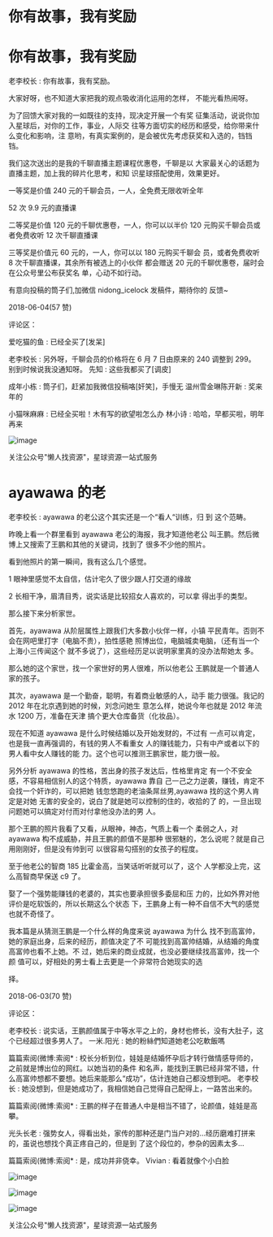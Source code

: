 # 你有故事，我有奖励

# 你有故事，我有奖励

老李校长 : 你有故事，我有奖励。

大家好呀，也不知道大家把我的观点吸收消化运用的怎样， 不能光看热闹呀。

为了回馈大家对我的一如既往的支持，现决定开展一个有奖 征集活动，说说你加入星球后，对你的工作，事业，人际交 往等方面切实的经历和感受，给你带来什么变化和影响，注 意哟，有真实案例的，是会被优先考虑获奖和入选的，铛铛 铛。

我们这次送出的是我的千聊直播主题课程优惠卷，千聊是以 大家最关心的话题为直播主题，加上我的碎片化思考，和知 识星球搭配使用，效果更好。

一等奖是价值 240 元的千聊会员，一人，全免费无限收听全年

52 次 9.9 元的直播课

二等奖是价值 120 元的千聊优惠卷，一人，你可以以半价 120 元购买千聊会员或者免费收听 12 次千聊直播课

三等奖是价值元 60 元的，一人，你可以以 180 元购买千聊会 员，或者免费收听 8 次千聊直播课，其余所有被选上的小伙伴 都会赠送 20 元的千聊优惠卷，届时会在公众号里公布获奖名 单，心动不如行动。

有意向投稿的筒子们,加微信 nidong_icelock 发稿件，期待你的 反馈~

2018-06-04(57 赞)

评论区：

爱吃猫的鱼 : 已经全买了[发呆]

老李校长 : 另外呀，千聊会员的价格将在 6 月 7 日由原来的 240 调整到 299。 别到时候说我没通知呀。 先知 : 这些我都买了[调皮]

成年小栋 : 筒子们，赶紧加我微信投稿咯[奸笑]，手慢无 温州雪金琳陈开新 : 奖来年的

小猫咪麻麻 : 已经全买啦！木有写的欲望啦怎么办 林小诗 : 哈哈，早都买啦，明年再来

![image](img/Image_023.png)

关注公众号"懒人找资源"，星球资源一站式服务

# ayawawa 的老

老李校长 : ayawawa 的老公这个其实还是一个“看人“训练，归 到 这个范畴。

昨晚上看一个群里看到 ayawawa 老公的海报，我才知道他老公 叫王鹏。然后微博上又搜索了王鹏和其他的关键词，找到了 很多不少他的照片。

看到他照片的第一瞬间，我有这么几个感觉。

1 眼神里感觉不太自信，估计宅久了很少跟人打交道的缘故

2 长相干净，眉清目秀，说实话是比较招女人喜欢的，可以拿 得出手的类型。

那么接下来分析家世。

首先，ayawawa 从阶层属性上跟我们大多数小伙伴一样，小镇 平民青年。否则不会在网吧里打字（电脑不贵），拍性感艳 照博出位，电脑城卖电脑，（还有当一个上海小三传闻这个 就不多说了），这些经历足以说明家里真的没办法帮她太 多。

那么她的这个家世，找一个家世好的男人很难，所以他老公 王鹏就是一个普通人家的孩子。

其次，ayawawa 是一个勤奋，聪明，有着商业敏感的人，动手 能力很强。我记的 2012 年在北京遇到她的时候，刘念问她生 意怎么样，她说今年也就是 2012 年流水 1200 万，准备在天津 搞个更大仓库备货（化妆品）。

现在不知道 ayawawa 是什么时候结婚以及开始发财的，不过有 一点可以肯定，也是我一直再强调的，有钱的男人不看重女 人的赚钱能力，只有中产或者以下的男人看中女人赚钱的能 力。这个也可以推测王鹏家世，能力很一般。

另外分析 ayawawa 的性格，苦出身的孩子发达后，性格里肯定 有一个不安全感，不容易相信别人的这个特质，ayawawa 靠自 己一己之力逆袭，赚钱，肯定不会找一个奸诈的，可以把她 钱忽悠跑的老油条屌丝男,ayawawa 找的这个男人肯定是对她 无害的安全的，说白了就是她可以控制的住的，收拾的了 的，一旦出现问题她可以搞定对付而对付拿他没办法的男 人。

那个王鹏的照片我看了又看，从眼神，神态，气质上看一个 柔弱之人，对 ayawawa 构不成威胁，并且王鹏的颜值不是那种 很邪魅的，怎么说呢？就是自己用刚刚好，但是没有帅到可 以很容易勾搭别的女孩子的程度。

至于他老公的智商 185 比霍金高，当笑话听听就可以了，这个 人学都没上完，这么高智商早保送 c9 了。

娶了一个强势能赚钱的老婆的，其实也要承担很多委屈和压 力的，比如外界对他评价是吃软饭的，所以长期这么个状态 下，王鹏身上有一种不自信不大气的感觉也就不奇怪了。

我本篇是从猜测王鹏是一个什么样的角度来说 ayawawa 为什么 找不到高富帅，她的家庭出身，后来的经历，颜值决定了不 可能找到高富帅结婚，从结婚的角度高富帅也看不上她。不 过，她后来的商业成就，也没必要继续找高富帅，找一个颜 值可以，好相处的男士看上去更是一个非常符合她现实的选

择。

2018-06-03(70 赞)

评论区：

老李校长 : 说实话，王鹏颜值属于中等水平之上的，身材也修长，没有大肚子，这个已经超过很多男人了。 一米.阳光 : 她的粉絲們知道她老公吃軟飯嗎

篇篇索阅(微博:索阅* : 校长分析到位，娃娃是结婚怀孕后才转行做情感导师的，之前就是博出位的网红。以她当初的条件 和名声，能找到王鹏已经非常不错，什么高富帅想都不要想。她后来能那么“成功”，估计连她自己都没想到吧。 老李校长 : 她没想到，但是她成功了，我相信她自己觉得自己配得上，一路苦出来的。

篇篇索阅(微博:索阅* : 王鹏的样子在普通人中是相当不错了，论颜值，娃娃是高攀。

光头长老 : 强势女人，得看出处，家传的那种还是门当户对的…经历磨难打拼来的，虽说也想找个真正疼自己的，但是到 了这个段位的，参杂的因素太多…

篇篇索阅(微博:索阅* : 是，成功并非侥幸。 Vivian : 看着就像个小白脸

![image](img/Image_024.png)

![image](img/Image_025.png)

![image](img/Image_026.png)

关注公众号"懒人找资源"，星球资源一站式服务